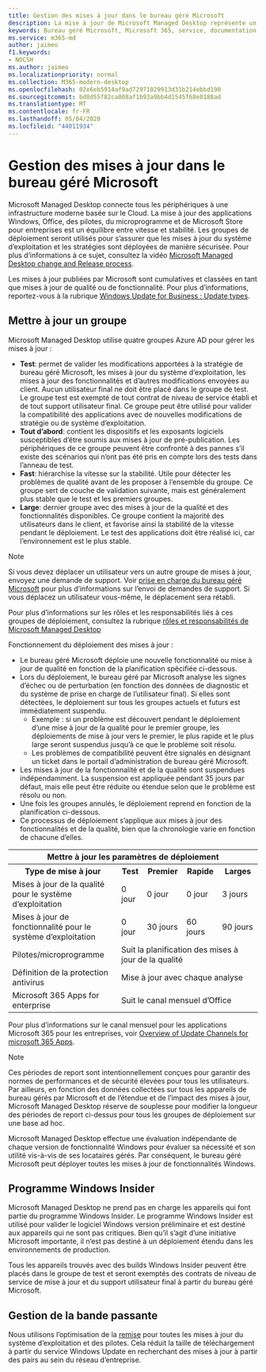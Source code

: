 ```yaml
---
title: Gestion des mises à jour dans le bureau géré Microsoft
description: La mise à jour de Microsoft Managed Desktop représente un équilibre entre vitesse et stabilité.
keywords: Bureau géré Microsoft, Microsoft 365, service, documentation
ms.service: m365-md
author: jaimeo
f1.keywords:
- NOCSH
ms.author: jaimeo
ms.localizationpriority: normal
ms.collection: M365-modern-desktop
ms.openlocfilehash: 02e6eb5914af9ad72971029913d31b214ebbd190
ms.sourcegitcommit: bd8d55f82ca008af1b93a9bb4d1545f68e8188ad
ms.translationtype: MT
ms.contentlocale: fr-FR
ms.lasthandoff: 05/04/2020
ms.locfileid: "44011934"
---
```

# <a name="how-updates-are-handled-in-microsoft-managed-desktop"></a>Gestion des mises à jour dans le bureau géré Microsoft


<!--This topic is the target for a "Learn more" link in the Admin Portal (aka.ms/update-rings); do not delete.-->

<!--Update management -->

Microsoft Managed Desktop connecte tous les périphériques à une infrastructure moderne basée sur le Cloud. La mise à jour des applications Windows, Office, des pilotes, du microprogramme et de Microsoft Store pour entreprises est un équilibre entre vitesse et stabilité. Les groupes de déploiement seront utilisés pour s’assurer que les mises à jour du système d’exploitation et les stratégies sont déployées de manière sécurisée. Pour plus d’informations à ce sujet, consultez la vidéo [Microsoft Managed Desktop change and Release process](https://www.microsoft.com/videoplayer/embed/RE4mWqP).

Les mises à jour publiées par Microsoft sont cumulatives et classées en tant que mises à jour de qualité ou de fonctionnalité.
Pour plus d’informations, reportez-vous à la rubrique [Windows Update for Business : Update types](https://docs.microsoft.com/windows/deployment/update/waas-manage-updates-wufb#update-types). 

## <a name="update-groups"></a>Mettre à jour un groupe

Microsoft Managed Desktop utilise quatre groupes Azure AD pour gérer les mises à jour :

- **Test**: permet de valider les modifications apportées à la stratégie de bureau géré Microsoft, les mises à jour du système d’exploitation, les mises à jour des fonctionnalités et d’autres modifications envoyées au client. Aucun utilisateur final ne doit être placé dans le groupe de test. Le groupe test est exempté de tout contrat de niveau de service établi et de tout support utilisateur final. Ce groupe peut être utilisé pour valider la compatibilité des applications avec de nouvelles modifications de stratégie ou de système d’exploitation.  
- **Tout d’abord**: contient les dispositifs et les exposants logiciels susceptibles d’être soumis aux mises à jour de pré-publication. Les périphériques de ce groupe peuvent être confronté à des pannes s’il existe des scénarios qui n’ont pas été pris en compte lors des tests dans l’anneau de test.
- **Fast**: hiérarchise la vitesse sur la stabilité. Utile pour détecter les problèmes de qualité avant de les proposer à l’ensemble du groupe. Ce groupe sert de couche de validation suivante, mais est généralement plus stable que le test et les premiers groupes. 
- **Large**: dernier groupe avec des mises à jour de la qualité et des fonctionnalités disponibles. Ce groupe contient la majorité des utilisateurs dans le client, et favorise ainsi la stabilité de la vitesse pendant le déploiement. Le test des applications doit être réalisé ici, car l’environnement est le plus stable. 

> [!NOTE]
> Si vous devez déplacer un utilisateur vers un autre groupe de mises à jour, envoyez une demande de support. Voir [prise en charge du bureau géré Microsoft](support.md) pour plus d’informations sur l’envoi de demandes de support. Si vous déplacez un utilisateur vous-même, le déplacement sera rétabli.

Pour plus d’informations sur les rôles et les responsabilités liés à ces groupes de déploiement, consultez la rubrique [rôles et responsabilités de Microsoft Managed Desktop](../intro/roles-and-responsibilities.md)

Fonctionnement du déploiement des mises à jour :
- Le bureau géré Microsoft déploie une nouvelle fonctionnalité ou mise à jour de qualité en fonction de la planification spécifiée ci-dessous.
- Lors du déploiement, le bureau géré par Microsoft analyse les signes d’échec ou de perturbation (en fonction des données de diagnostic et du système de prise en charge de l’utilisateur final). Si elles sont détectées, le déploiement sur tous les groupes actuels et futurs est immédiatement suspendu.
    - Exemple : si un problème est découvert pendant le déploiement d’une mise à jour de la qualité pour le premier groupe, les déploiements de mise à jour vers le premier, le plus rapide et le plus large seront suspendus jusqu’à ce que le problème soit résolu.
    - Les problèmes de compatibilité peuvent être signalés en désignant un ticket dans le portail d’administration de bureau géré Microsoft.
- Les mises à jour de la fonctionnalité et de la qualité sont suspendues indépendamment. La suspension est appliquée pendant 35 jours par défaut, mais elle peut être réduite ou étendue selon que le problème est résolu ou non.
- Une fois les groupes annulés, le déploiement reprend en fonction de la planification ci-dessous.
- Ce processus de déploiement s’applique aux mises à jour des fonctionnalités et de la qualité, bien que la chronologie varie en fonction de chacune d’elles.




<table>
<tr><th colspan="5">Mettre à jour les paramètres de déploiement</th></tr>
<tr><th>Type de mise à jour</th><th>Test</th><th>Premier</th><th>Rapide</th><th>Larges</th></tr>
<tr><td>Mises à jour de la qualité pour le système d’exploitation</td><td>0 jour</td><td>0 jour</td><td>0 jour</td><td>3 jours</td></tr>
<tr><td>Mises à jour de fonctionnalité pour le système d’exploitation</td><td>0 jour</td><td>30 jours</td><td>60 jours</td><td>90 jours</td></tr>
<tr><td>Pilotes/microprogramme</td><td colspan="4">Suit la planification des mises à jour de la qualité</td></tr>
<tr><td>Définition de la protection antivirus</td><td colspan="4">Mise à jour avec chaque analyse</td></tr>
<tr><td>Microsoft 365 Apps for enterprise</td><td colspan="4">Suit le canal mensuel d’Office
</table>

Pour plus d’informations sur le canal mensuel pour les applications Microsoft 365 pour les entreprises, voir [Overview of Update Channels for microsoft 365 Apps](https://docs.microsoft.com/deployoffice/overview-update-channels).

>[!NOTE]
>Ces périodes de report sont intentionnellement conçues pour garantir des normes de performances et de sécurité élevées pour tous les utilisateurs. Par ailleurs, en fonction des données collectées sur tous les appareils de bureau gérés par Microsoft et de l’étendue et de l’impact des mises à jour, Microsoft Managed Desktop réserve de souplesse pour modifier la longueur des périodes de report ci-dessus pour tous les groupes de déploiement sur une base ad hoc.
>
>Microsoft Managed Desktop effectue une évaluation indépendante de chaque version de fonctionnalité Windows pour évaluer sa nécessité et son utilité vis-à-vis de ses locataires gérés. Par conséquent, le bureau géré Microsoft peut déployer toutes les mises à jour de fonctionnalités Windows. 

## <a name="windows-insider-program"></a>Programme Windows Insider

Microsoft Managed Desktop ne prend pas en charge les appareils qui font partie du programme Windows Insider. Le programme Windows Insider est utilisé pour valider le logiciel Windows version préliminaire et est destiné aux appareils qui ne sont pas critiques. Bien qu’il s’agit d’une initiative Microsoft importante, il n’est pas destiné à un déploiement étendu dans les environnements de production. 

Tous les appareils trouvés avec des builds Windows Insider peuvent être placés dans le groupe de test et seront exemptés des contrats de niveau de service de mise à jour et du support utilisateur final à partir du bureau géré Microsoft.

## <a name="bandwidth-management"></a>Gestion de la bande passante

Nous utilisons l’optimisation de la [remise](https://docs.microsoft.com/windows/deployment/update/waas-delivery-optimization) pour toutes les mises à jour du système d’exploitation et des pilotes. Cela réduit la taille de téléchargement à partir du service Windows Update en recherchant des mises à jour à partir des pairs au sein du réseau d’entreprise.



